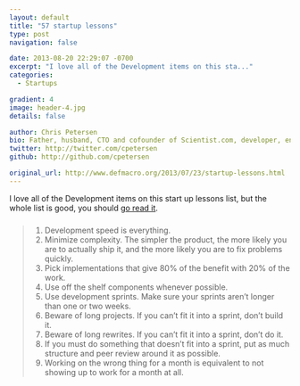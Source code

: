 ```yaml
---
layout: default
title: "57 startup lessons"
type: post
navigation: false

date: 2013-08-20 22:29:07 -0700
excerpt: "I love all of the Development items on this sta..."
categories:
  - Startups

gradient: 4
image: header-4.jpg
details: false

author: Chris Petersen
bio: Father, husband, CTO and cofounder of Scientist.com, developer, entrepreneur and technologist.
twitter: http://twitter.com/cpetersen
github: http://github.com/cpetersen

original_url: http://www.defmacro.org/2013/07/23/startup-lessons.html
---
```



I love all of the Development items on this start up lessons list, but the whole list is good, you should  [go read it](http://www.defmacro.org/2013/07/23/startup-lessons.html).

 > 
 > 
 >  
 > 
 > ### 
 > 
 > 
 >  1. Development speed is everything.
 >  1. Minimize complexity. The simpler the product, the more likely you are to actually ship it, and the more likely you are to fix problems quickly.
 >  1. Pick implementations that give 80% of the benefit with 20% of the work.
 >  1. Use off the shelf components whenever possible.
 >  1. Use development sprints. Make sure your sprints aren’t longer than one or two weeks.
 >  1. Beware of long projects. If you can’t fit it into a sprint, don’t build it.
 >  1. Beware of long rewrites. If you can’t fit it into a sprint, don’t do it.
 >  1. If you must do something that doesn’t fit into a sprint, put as much structure and peer review around it as possible.
 >  1. Working on the wrong thing for a month is equivalent to not showing up to work for a month at all. 
 > 
 > 
